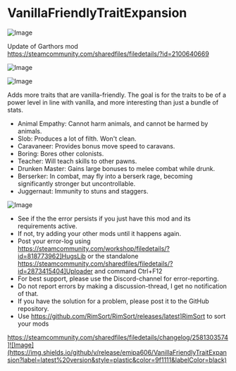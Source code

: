 # VanillaFriendlyTraitExpansion

![Image](https://i.imgur.com/buuPQel.png)

Update of Garthors mod
https://steamcommunity.com/sharedfiles/filedetails/?id=2100640669

![Image](https://i.imgur.com/pufA0kM.png)

	
![Image](https://i.imgur.com/Z4GOv8H.png)

Adds more traits that are vanilla-friendly.
The goal is for the traits to be of a power level in line with vanilla, and more interesting than just a bundle of stats.
- Animal Empathy: Cannot harm animals, and cannot be harmed by animals.
- Slob: Produces a lot of filth.  Won't clean.
- Caravaneer: Provides bonus move speed to caravans.
- Boring: Bores other colonists.
- Teacher: Will teach skills to other pawns.
- Drunken Master: Gains large bonuses to melee combat while drunk.
- Berserker: In combat, may fly into a berserk rage, becoming significantly stronger but uncontrollable.
- Juggernaut: Immunity to stuns and staggers.

![Image](https://i.imgur.com/PwoNOj4.png)



-  See if the the error persists if you just have this mod and its requirements active.
-  If not, try adding your other mods until it happens again.
-  Post your error-log using https://steamcommunity.com/workshop/filedetails/?id=818773962]HugsLib or the standalone https://steamcommunity.com/sharedfiles/filedetails/?id=2873415404]Uploader and command Ctrl+F12
-  For best support, please use the Discord-channel for error-reporting.
-  Do not report errors by making a discussion-thread, I get no notification of that.
-  If you have the solution for a problem, please post it to the GitHub repository.
-  Use https://github.com/RimSort/RimSort/releases/latest]RimSort to sort your mods



https://steamcommunity.com/sharedfiles/filedetails/changelog/2581303574]![Image](https://img.shields.io/github/v/release/emipa606/VanillaFriendlyTraitExpansion?label=latest%20version&style=plastic&color=9f1111&labelColor=black)

